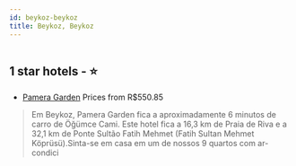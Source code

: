 ```yaml
---
id: beykoz-beykoz
title: Beykoz, Beykoz
---
```


<center><img src="https://i.travelapi.com/hotels/55000000/54220000/54211200/54211106/aafeb8c0_z.jpg" alt="" /></center>


##  1 star hotels - ⭐️

-    [Pamera Garden](https://www.hurb.com/br/aud/https://www.hurb.com/br/hotels/beykoz/pamera-garden-HT-G4QP?cmp=18055) Prices from R$550.85
   > Em Beykoz, Pamera Garden fica a aproximadamente 6 minutos de carro de Öğümce Cami.  Este hotel fica a 16,3 km de Praia de Riva e a 32,1 km de Ponte Sultão Fatih Mehmet (Fatih Sultan Mehmet Köprüsü).Sinta-se em casa em um de nossos 9 quartos com ar-condici
